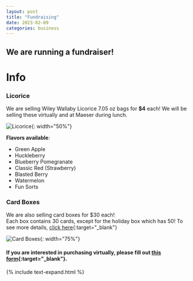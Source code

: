 ```yaml
---
layout: post
title: "Fundraising"
date: 2023-02-09
categories: business
---
```


## We are running a fundraiser!

# Info

### Licorice

We are selling Wiley Wallaby Licorice 7.05 oz bags for **$4** each!
We will be selling these virtually and at Maeser during lunch.

![Licorice](https://www.worldwidechocolate.com/wp-content/uploads/2020/05/Wiley-Wallaby-Selection.png){: width="50%"}

**Flavors available**:
* Green Apple
* Huckleberry
* Blueberry Pomegranate
* Classic Red (Strawberry)
* Blasted Berry
* Watermelon
* Fun Sorts

### Card Boxes

We are also selling card boxes for $30 each!  
Each box contains 30 cards, except for the holiday box which has 50! To see more details, [click here](https://drive.google.com/drive/folders/1mzsYMG2KRLsaUqYMqqPvDbBrDdBk1PFH){:target="_blank"}

![Card Boxes](https://lh4.googleusercontent.com/j3PbMkeedpHabKUbO9iTaph_HOBC4l-8cb1eivL3uF8IkMQNkXW40AN63n8hL6lwCfI=w2400){: width="75%"}

#### If you are interested in purchasing virtually, please fill out [this form](https://forms.gle/FaSLnFYJDPsc69P76){:target="_blank"}.

{% include text-expand.html %}